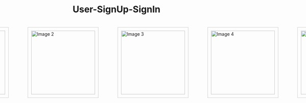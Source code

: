 # User-SignUp-SignIn

<div style="display: flex; justify-content: center; gap: 20px;">
  <div style="margin: 20px; border: 1px solid #ccc; padding: 10px;">
    <img src="https://github.com/janithht/User-SignUp-SignIn/assets/92964360/0a2864cf-3547-4ec5-9d97-5a4835bc9576" alt="Image 1" width="200" />
  </div>
  <div style="margin: 20px; border: 1px solid #ccc; padding: 10px;">
    <img src="https://github.com/janithht/User-SignUp-SignIn/assets/92964360/761e8eb7-9bf8-4f03-8337-ea1b761a0362" alt="Image 2" width="200" />
  </div>
  <div style="margin: 20px; border: 1px solid #ccc; padding: 10px;">
    <img src="https://github.com/janithht/User-SignUp-SignIn/assets/92964360/d58970ac-873c-4a2b-9c46-14c8095fae14" alt="Image 3" width="200" />
  </div>
  <div style="margin: 20px; border: 1px solid #ccc; padding: 10px;">
    <img src="https://github.com/janithht/User-SignUp-SignIn/assets/92964360/fb0b5df4-cb9b-436b-a93c-025df02594af" alt="Image 4" width="200" />
  </div>
  <div style="margin: 20px; border: 1px solid #ccc; padding: 10px;">
    <img src="https://github.com/janithht/User-SignUp-SignIn/assets/92964360/40a12a23-1caa-4852-94cf-d5872f34e898" alt="Image 5" width="200" />
  </div>
</div>















